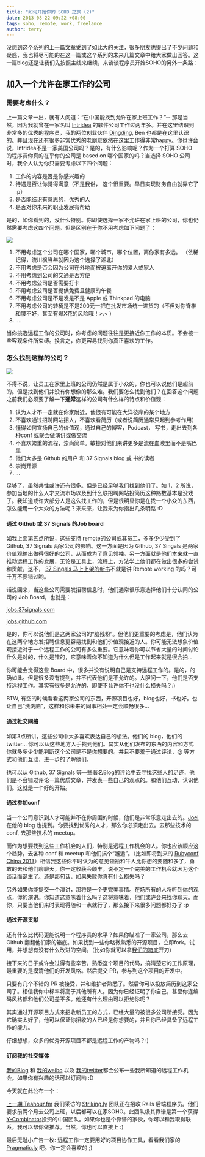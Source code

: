 ```yaml
---
title: "如何开始你的 SOHO 之旅 (2)"
date: 2013-08-22 09:22 +08:00
tags: soho, remote, work, freelance
author: terry
---
```


没想到这个系列的[上一篇文章](/how-to-begin-soho-1)受到了如此大的关注，很多朋友也提出了不少问题和疑惑，我也将尽可能的在这一篇或这个系列的未来几篇文章中给大家做出回答。这一篇blog还是让我们先按照主线来继续，来谈谈程序员开始SOHO的另外一条路：

## 加入一个允许在家工作的公司

### 需要考虑什么？

上一篇文章一出，就有人问道：“在中国能找到允许在家上班工作？”-- 那是当然，因为我就曾在一家名叫 [Intridea](http://www.intridea.com/) 的软件公司工作过两年多。并在这里结识到非常多的优秀的程序员，我的两位创业伙伴 [Dingding](http://yedingding.com/), Ben 也都是在这里认识的。并且现在还有很多非常优秀的老朋友依然在这里工作得非常happy。你也许会说，Intridea不是一家美国公司吗？是的，有什么影响呢？作为一个打算 SOHO 的程序员你真的在乎你的公司是 based on 哪个国家的吗？当选择 SOHO 公司时，我个人认为你只需要考虑以下四个问题：

1.  工作的内容是否是你感兴趣的
2.  待遇是否让你觉得满意（不是我俗， 这个很重要。早日实现财务自由就靠它了 :p）
3.  是否能结识有意思的，优秀的人
4.  是否对你未来的职业发展有帮助

是的，如你看到的，没什么特别。你即使选择一家不允许在家上班的公司，你也仍然需要考虑这四个问题。但是区别在于你不用考虑如下问题了：

![](/images/liuchuanfeng.jpg)

1.  不用考虑这个公司在哪个国家，哪个城市，哪个位置，离你家有多远。 （依稀记得，流川枫当年就因为这个选择了湘北）
2.  不用考虑是否会因为公司在外地而被迫离开你的爱人或家人
3.  不用考虑到公司的交通是否方便
4.  不用考虑公司是否需要打卡
5.  不用考虑公司是否提供免费且健康的午餐
6.  不用考虑公司是不是发是不是 Apple 或 Thinkpad 的电脑
7.  不用考虑公司的转椅是不是200元一把在批发市场统一进货的（不但对你脊椎和腰不好，甚至有爆X花的风险哦！\>.\< ）
8.  ....

当你挑选远程工作的公司时，你考虑的问题往往是更接近你工作的本质。不会被一些客观条件所束缚。换言之，你更容易找到你真正喜欢的工作。

### 怎么找到这样的公司？

![](/images/iwantyou.jpeg)

不得不说，让员工在家里上班的公司仍然是属于小众的，你也可以说他们是超前的。但是找到他们并没有你想像的那么难。我们要怎么找到他们？在回答这个问题之前我们必须要了解一下**通常**这样的公司有什么样的特点和价值观：

1.  认为人才不一定就在你家附近，他很有可能在大洋彼岸的某个地方
2.  不喜欢通过招聘网站招人，不喜欢看简历（或者说简历通常只起到参考作用）
3.  懂得如何宣扬自己的价值观，通过自己的博客，Podcast， 写书，走出去到各种conf 或聚会做演讲或做交流
4.  不喜欢繁重的流程，崇尚简单。敏捷对他们来讲更多是流在血液里而不是嘴巴里
5.  他们大多是 Github 的用户 和 37 Signals blog 或 书的读者
6.  崇尚开源
7.  ...

足够了，虽然共性或许还有很多。但是已经足够我们找到他们了。如 1，2 所说，参加当地的什么人才交流市场以及到什么联招聘网站投简历这种路数基本是没戏了。我知道或许大部分人是这么找工作的，但是很明显你是在找一个小众的东西，怎么能用一个大众的方法呢？来来来，让我来为你指出几条明路 :D 

#### 通过 Github 或 37 Signals 的Job board

如我上面第五点所说，这些支持 remote的公司或其员工，多多少少受到了 Github, 37 Signals 两家公司的影响。这一方面是因为 Github, 37 Singals 是两家价值观输出做得很好的公司，从而成为了意见领袖。另一方面就是他们本来就一直推动远程工作的发展，无论是工具上，流程上，方法学上他们都在做出很多的尝试和贡献。这不， [37 Singals 马上上架的新书](http://37signals.com/remote)不就是讲 Remote working 的吗？可千万不要错过哟。

话说回来，当这些公司需要发招聘信息时，他们通常很乐意选择他们十分认同的公司的 Job Board，也就是：

[jobs.37signals.com](http://jobs.37signals.com/)

[jobs.github.com](https://jobs.github.com/)

是的，你可以说他们是这两家公司的“脑残粉”。但他们更重要的考虑是，他们认为在这两个地方发招聘信息更容易找到和他们价值观接近的人。你可能无法想象价值观接近对于一个远程工作的公司有多么重要。它意味着你可以节省大量的时间讨论什么是对的，什么是错的，它意味着你不知道为什么但是工作起来就是很合拍... 

你可能会觉得这些 Board 中，很多并没有说明自己是支持远程工作的。是的，的确如此。但是很多没有提到，并不代表他们是不允许的。大胆问一下，他们是否支持远程工作。其实有很多是允许的，即使不允许你不也没什么损失吗？:)

BTW, 有空的时候看看这两家公司的东西，开源项目也好，blog也好，书也好。也让自己“洗洗脑”，这样和你未来的同事相处一定会顺畅很多...

#### 通过社交网络

如第3点所讲，这些公司中大多喜欢表达自己的想法。他们的 blog，他们的 twitter... 你可以从这些地方入手找到他们。其实从他们发布的东西的内容和方式你就多多少少能判断这个公司是不是你想要的。并且不要羞于通过评论，@ 等方式和他们互动，进一步的了解他们。

也可以从 Github, 37 Signals 等一些著名Blog的评论中去寻找这些人的足迹，他们是不会错过评论一篇优质文章，并发表一些自己的观点的。和他们互动，认识他们。这就是一个好的开始。

#### 通过参加conf

当一个公司意识到人才可能并不在你周围的时候，他们是非常乐意走出去的。[Joel](http://www.joelonsoftware.com/) 在他的 blog 也提到。你要找到优秀的人才，那么你必须走出去。去那些技术的 conf, 去那些技术的 meetup。

而作为想要找到这些工作机会的人们，特别是远程工作机会的人。你也应该顺应这个趋势，去各种 conf 和 meetup 和他们搞个“邂逅”。（比如即将到来的 [Rubyconf China 2013](http://rubyconfchina.org/)）相信我这些你平时认为的意见领袖和牛人比你想的要随和多了，勇敢的去和他们聊聊天，你一定收获会颇丰。说不定一个完美的工作机会就因为这个谈话而诞生了。还是那句话，如果失败你真有什么损失吗？

另外如果你能提交一个演讲，那将是一个更完美事情。在场所有的人将听到你的观点，你的演讲。你知道这意味着什么吗？这将意味着，他们或许会来找你聊天。而你，只要当他们来时表现得随和一点就行了，那么接下来很多问题都好办了 :p

#### 通过开源贡献

还有什么比代码更能说明一个程序员的水平？如果你瞄准了一家公司，那么去 Github 翻翻他们家的箱底。如果找到一些你略微熟悉的开源项目，立即fork。试用，并想想有没有什么改进的空间。（比如你就可以拿[我们的箱底](https://github.com/pragmaticly)开刀）

接下来的日子或许会过得有些辛苦。熟悉这个项目的代码，搞清楚它的工作原理，最重要的是摸清他们的开发风格。然后提交 PR，参与到这个项目的开发中。

只要有几个不错的 PR 被接受，并和维护者熟悉了。然后你可以投放简历到这家公司了。相信我你中标率将高于其他所有人。因为你已经证明了你自己，甚至你连编码风格都和他们公司差不多。他还有什么理由可以拒绝你呢？

其实通过开源项目方式来招收新员工的方式，已经大量的被很多公司所接受。因为它确实太好了，他可以保证你招收的人已经是你想要的，并且你已经具备了远程工作的能力。

仔细想想，众多的优秀开源项目不都是远程工作的产物吗？:)

#### 订阅我的社交媒体

[我的Blog](http://terrytai.com/) 和 [我的weibo](http://weibo.com/poshboytl) 以及 [我的twitter](https://twitter.com/poshboytl)都会公布一些我所知道的远程工作机会。如果你有兴趣的话可以订阅哟 :D

今天就在此公布一个：

[上一期 Teahour.fm](http://teahour.fm/2013/08/21/strikingly-yc-and-startup.html) 我们采访的 [Striking.ly](https://www.strikingly.com/) 团队正在招收 Rails 后端程序员。他们要求前两个月去公司上班，以后都可以在家SOHO。此团队极其靠谱是第一个获得[Y-Combinator](http://ycombinator.com/)投资的中国团队。如果你也是个靠谱的家伙，你可以和我取得联系，我可以帮你做推荐。当然，你也可以直接上 :)

最后无耻小广告一枚: 远程工作一定要用好的项目协作工具，看看我们家的 [Pragmatic.ly](https://pragmatic.ly) 吧。你一定会喜欢的 ;)
